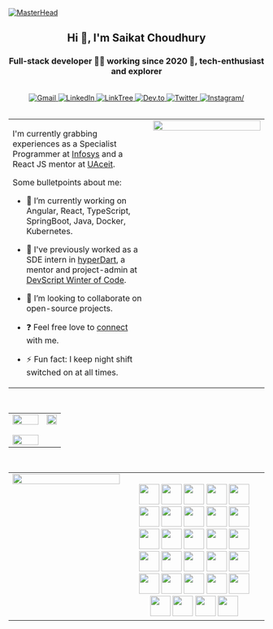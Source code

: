 [![MasterHead](https://visme.co/blog/wp-content/uploads/2019/10/animated-presentation-software-header.gif)]()

<h2 align="center">Hi 👋, I'm Saikat Choudhury</h2>
<h3 align="center">Full-stack developer 👨‍💻 working since 2020 🚀, tech-enthusiast and explorer</h3>

<br/>

<div align="center">
  <a href="mailto:saikat.choudhury.official@gmail.com" target="_blank">
    <img
      src="https://img.shields.io/badge/Gmail-D14836?style=for-the-badge&logo=gmail&logoColor=white"
      alt="Gmail"
    />
  </a>
  <a href="https://www.linkedin.com/in/saikat-c-3b9878110/" target="_blank">
    <img
      src="https://img.shields.io/badge/LinkedIn-0077B5?style=for-the-badge&logo=linkedin&logoColor=white"
      alt="LinkedIn"
    />
  </a>
   <a href="https://linktr.ee/saikat.choudhury" target="_blank">
    <img
      src="https://img.shields.io/badge/linktree-39E09B?style=for-the-badge&logo=linktree&logoColor=white"
      alt="LinkTree"
    />
  </a>
  <a href="https://dev.to/saikat98" target="_blank">
    <img
      src="https://img.shields.io/badge/dev.to-0A0A0A?style=for-the-badge&logo=devdotto&logoColor=white"
      alt="Dev.to"
    />
  </a>
  <a href="https://twitter.com/Saikat_c03" target="_blank">
    <img
      src="https://img.shields.io/badge/Twitter-1DA1F2?style=for-the-badge&logo=twitter&logoColor=white"
      alt="Twitter"
    />
  </a>
  <a href="https://instagram.com/saikat__choudhury" target="_blank">
    <img src="https://img.shields.io/badge/Instagram-E4405F?style=for-the-badge&logo=instagram&logoColor=white" alt=Instagram/>
  </a>  
</div>

<br/>


<table><tr><td valign="top" width="55%">
  
I'm currently grabbing experiences as a Specialist Programmer at [Infosys](https://www.infosys.com) and a React JS mentor at [UAceit](https://uaceit.com). 

Some bulletpoints about me:

- 🔭 I’m currently working on Angular, React, TypeScript, SpringBoot, Java, Docker, Kubernetes.

- 🌱 I've previously worked as a SDE intern in [hyperDart](https://hyperdart.com), a mentor and project-admin at [DevScript Winter of Code](https://devscript.tech/woc/). 

- 📱 I’m looking to collaborate on open-source projects.

- ❓ Feel free love to [connect](https://topmate.io/saikat) with me.

- ⚡ Fun fact: I keep night shift switched on at all times.


</td><td valign="top" width="45%">

<div align="center">
<img src="https://miro.medium.com/max/680/0*7Q3yvSIv_t0ioJ-Z.gif" align="center" style="width: 100%" />
</div>  


</td></tr></table>  

<br/>  





<table><tr><td valign="top" width="65%">

<div align="center">
<a target="_blank" href="https://github-readme-stats.vercel.app/api?username=Saikat-98&theme=dracula&show_icons=true&hide_border=true">
    <img width="100%" src="https://github-readme-stats.vercel.app/api?username=Saikat-98&theme=dracula&show_icons=true&hide_border=true"/>
  </a>
<br/>  <br/>
  <a target="_blank" href="https://github-readme-streak-stats.herokuapp.com/?user=Saikat-98&theme=radical&hide_border=true">
   <img width="100%" src="https://github-readme-streak-stats.herokuapp.com/?user=Saikat-98&theme=radical&hide_border=true"/>
  </a>
</div>

</td><td valign="top" width="35%">
<div align="center">
<a target="_blank" href="https://app.daily.dev/Saikat">
    <img src="https://api.daily.dev/devcards/e62924fd5807455791f6aff36a7bf54b.png?r=nww" 
         width="100%"/>
</a>
</div>
</td></tr></table>  

<br/>  



<table><tr>
  <td valign="top" width="45%">

<a target="_blank" href="https://github-readme-stats.vercel.app/api/top-langs?username=Saikat-98&theme=bear&layout=compact&hide_border=true">
    <img width="100%" src="https://github-readme-stats.vercel.app/api/top-langs?username=Saikat-98&theme=bear&layout=compact&hide_border=true"/>
</a>

</td>
  
  <td valign="top" width="55%">
    <br/>  
<div align="center">
  <img height=40 src="https://cdn.jsdelivr.net/gh/devicons/devicon/icons/angularjs/angularjs-original.svg"/>
  <img height=40 src="https://cdn.jsdelivr.net/gh/devicons/devicon/icons/javascript/javascript-original.svg" />
  <img height=40 src="https://cdn.jsdelivr.net/gh/devicons/devicon/icons/react/react-original.svg" />
  <img height=40 src="https://cdn.jsdelivr.net/gh/devicons/devicon/icons/typescript/typescript-original.svg" />
  <img height=40 src="https://cdn.jsdelivr.net/gh/devicons/devicon/icons/webpack/webpack-original.svg" />
  <img height=40 src="https://cdn.jsdelivr.net/gh/devicons/devicon/icons/nodejs/nodejs-plain-wordmark.svg" />
  <img height=40 src="https://cdn.jsdelivr.net/gh/devicons/devicon/icons/graphql/graphql-plain.svg" />
  <img height=40 src="https://cdn.jsdelivr.net/gh/devicons/devicon/icons/storybook/storybook-original.svg" />
  
  <img height=40 src="https://cdn.jsdelivr.net/gh/devicons/devicon/icons/spring/spring-original.svg" />
  <img height=40 src="https://cdn.jsdelivr.net/gh/devicons/devicon/icons/java/java-original.svg"/>
  <img height=40 src="https://cdn.jsdelivr.net/gh/devicons/devicon/icons/cplusplus/cplusplus-original.svg" />
  <img height=40 src="https://cdn.jsdelivr.net/gh/devicons/devicon/icons/c/c-original.svg" />
  <img height=40 src="https://cdn.jsdelivr.net/gh/devicons/devicon/icons/kotlin/kotlin-original.svg" />
  
  <img height=40 src="https://cdn.jsdelivr.net/gh/devicons/devicon/icons/html5/html5-original.svg" />
  <img height=40 src="https://cdn.jsdelivr.net/gh/devicons/devicon/icons/css3/css3-original.svg" />
  <img height=40 src="https://cdn.jsdelivr.net/gh/devicons/devicon/icons/sass/sass-original.svg" />
  <img height=40 src="https://cdn.jsdelivr.net/gh/devicons/devicon/icons/bootstrap/bootstrap-original.svg" />
  <img height=40 src="https://cdn.jsdelivr.net/gh/devicons/devicon/icons/materialui/materialui-original.svg" />

  <img height=40 src="https://cdn.jsdelivr.net/gh/devicons/devicon/icons/git/git-original.svg" />
  <img height=40 src="https://cdn.jsdelivr.net/gh/devicons/devicon/icons/apachekafka/apachekafka-original.svg" />
  <img height=40 src="https://cdn.jsdelivr.net/gh/devicons/devicon/icons/postgresql/postgresql-original.svg" />
  <img height=40 src="https://cdn.jsdelivr.net/gh/devicons/devicon/icons/mongodb/mongodb-original.svg" />
  <img height=40 src="https://cdn.jsdelivr.net/gh/devicons/devicon/icons/mysql/mysql-original.svg" />
  <img height=40 src="https://cdn.jsdelivr.net/gh/devicons/devicon/icons/firebase/firebase-plain.svg" />
  <img height=40 src="https://cdn.jsdelivr.net/gh/devicons/devicon/icons/redis/redis-original.svg" />
  
  <img height=40 src="https://cdn.jsdelivr.net/gh/devicons/devicon/icons/yarn/yarn-original.svg" />
  <img height=40 src="https://cdn.jsdelivr.net/gh/devicons/devicon/icons/npm/npm-original-wordmark.svg" />
  <img height=40 src="https://cdn.jsdelivr.net/gh/devicons/devicon/icons/jenkins/jenkins-plain.svg" />
  <img height=40 src="https://cdn.jsdelivr.net/gh/devicons/devicon/icons/docker/docker-original.svg" />
  <br/>  
</div>

</td>
</tr></table>  
